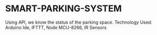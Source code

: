 # SMART-PARKING-SYSTEM
Using API, we know the status of the parking space. Technology Used: Arduino Ide, IFTTT, Node MCU-8266, IR Sensors
